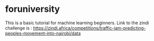 # foruniversity
This is a basic tutorial for machine learning beginners.
Link to the zindi challenge is : https://zindi.africa/competitions/traffic-jam-predicting-peoples-movement-into-nairobi/data

